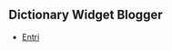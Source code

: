 ## Dictionary Widget Blogger

 - [Entri](https://github.com/rizkysaskiaputra/blogger/tree/master/dictionary/widget/entri)

